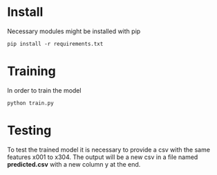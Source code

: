 # Install

Necessary modules might be installed with pip 

```
pip install -r requirements.txt
```

# Training

In order to train the model
```
python train.py
```

# Testing

To test the trained model it is necessary to provide a csv with the same features x001 to x304.
The output will be a new csv in a file named **predicted.csv** with a new column y at the end.